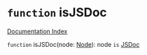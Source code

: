 # `function` isJSDoc

[Documentation Index](../README.md)

`function` isJSDoc(node: [Node](../private.interface.Node/README.md)): node `is` [JSDoc](../private.interface.JSDoc/README.md)